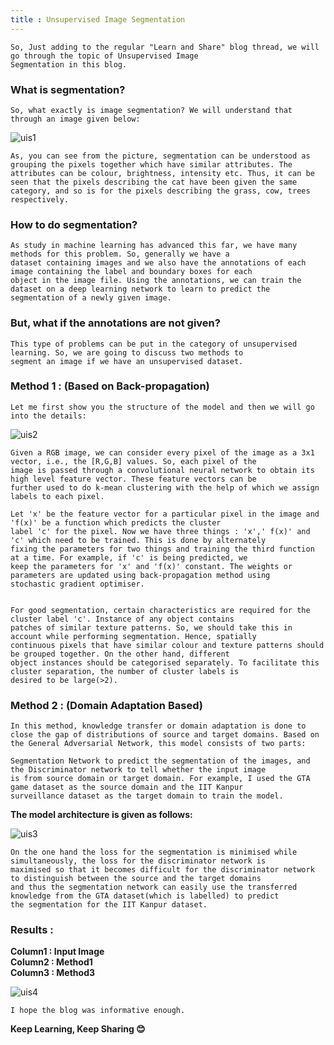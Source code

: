 ```yaml
---
title : Unsupervised Image Segmentation
---
```

```console
So, Just adding to the regular "Learn and Share" blog thread, we will go through the topic of Unsupervised Image 
Segmentation in this blog.
```

### What is segmentation?
```console
So, what exactly is image segmentation? We will understand that through an image given below:
```

![uis1](https://1.bp.blogspot.com/-0l4Yg8wMBK8/XSYpyI0QxtI/AAAAAAAAOIM/XyNyub0bdAUym7iK-mf1mg8KKacfh2xmACLcBGAs/s1600/images.jpg)

```console
As, you can see from the picture, segmentation can be understood as grouping the pixels together which have similar attributes. The attributes can be colour, brightness, intensity etc. Thus, it can be seen that the pixels describing the cat have been given the same category, and so is for the pixels describing the grass, cow, trees respectively.
```

### How to do segmentation?
```console
As study in machine learning has advanced this far, we have many methods for this problem. So, generally we have a 
dataset containing images and we also have the annotations of each image containing the label and boundary boxes for each 
object in the image file. Using the annotations, we can train the dataset on a deep learning network to learn to predict the 
segmentation of a newly given image.
```


### But, what if the annotations are not given?
```console
This type of problems can be put in the category of unsupervised learning. So, we are going to discuss two methods to 
segment an image if we have an unsupervised dataset.
```


### Method 1 : (Based on Back-propagation)
```console
Let me first show you the structure of the model and then we will go into the details:
```

![uis2](https://1.bp.blogspot.com/-VTs9pmoJdcE/XSYxM11DvNI/AAAAAAAAOIY/2XmXZrrFje0TZP3KSRQzn5F68orI_vPrACLcBGAs/s1600/1.png)

```console
Given a RGB image, we can consider every pixel of the image as a 3x1 vector, i.e., the [R,G,B] values. So, each pixel of the 
image is passed through a convolutional neural network to obtain its high level feature vector. These feature vectors can be 
further used to do k-mean clustering with the help of which we assign labels to each pixel.

Let 'x' be the feature vector for a particular pixel in the image and 'f(x)' be a function which predicts the cluster 
label 'c' for the pixel. Now we have three things : 'x',' f(x)' and 'c' which need to be trained. This is done by alternately 
fixing the parameters for two things and training the third function at a time. For example, if 'c' is being predicted, we 
keep the parameters for 'x' and 'f(x)' constant. The weights or parameters are updated using back-propagation method using 
stochastic gradient optimiser.


For good segmentation, certain characteristics are required for the cluster label 'c'. Instance of any object contains 
patches of similar texture patterns. So, we should take this in account while performing segmentation. Hence, spatially 
continuous pixels that have similar colour and texture patterns should be grouped together. On the other hand, different 
object instances should be categorised separately. To facilitate this cluster separation, the number of cluster labels is 
desired to be large(>2).  
```

### Method 2 : (Domain Adaptation Based)

```console
In this method, knowledge transfer or domain adaptation is done to close the gap of distributions of source and target domains. Based on the General Adversarial Network, this model consists of two parts:

Segmentation Network to predict the segmentation of the images, and the Discriminator network to tell whether the input image 
is from source domain or target domain. For example, I used the GTA game dataset as the source domain and the IIT Kanpur 
surveillance dataset as the target domain to train the model.
```

**The model architecture is given as follows:**

![uis3](https://1.bp.blogspot.com/-zHuMVithlWs/XSY4QXb74RI/AAAAAAAAOIo/Wz6CPupeWHE-E6FuddxqrJQo_qqpz3d9gCLcBGAs/s1600/2.png)

```console
On the one hand the loss for the segmentation is minimised while simultaneously, the loss for the discriminator network is 
maximised so that it becomes difficult for the discriminator network to distinguish between the source and the target domains 
and thus the segmentation network can easily use the transferred knowledge from the GTA dataset(which is labelled) to predict
the segmentation for the IIT Kanpur dataset.
```

### Results : 

**Column1 : Input Image** <br/>
**Column2 : Method1** <br/>
**Column3 : Method3** <br/>

![uis4](https://1.bp.blogspot.com/-X-PpsiwFG4I/XSY5qEDUIKI/AAAAAAAAOI0/gfHP0g2MuNEi6erpSxqf5yw9aY2SkEKwwCLcBGAs/s1600/3.png)

```console
I hope the blog was informative enough.
```
**Keep Learning, Keep Sharing 😊**

